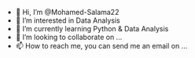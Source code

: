 - 👋 Hi, I’m @Mohamed-Salama22
- 👀 I’m interested in Data Analysis
- 🌱 I’m currently learning Python & Data Analysis
- 💞️ I’m looking to collaborate on ...
- 📫 How to reach me, you can send me an email on ...

<!---
Mohamed-Salama22/Mohamed-Salama22 is a ✨ special ✨ repository because its `README.md` (this file) appears on your GitHub profile.
You can click the Preview link to take a look at your changes.
--->
